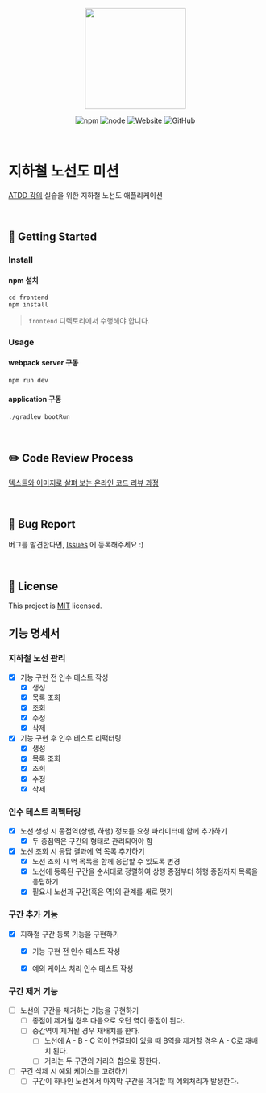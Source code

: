 <p align="center">
    <img width="200px;" src="https://raw.githubusercontent.com/woowacourse/atdd-subway-admin-frontend/master/images/main_logo.png"/>
</p>
<p align="center">
  <img alt="npm" src="https://img.shields.io/badge/npm-%3E%3D%205.5.0-blue">
  <img alt="node" src="https://img.shields.io/badge/node-%3E%3D%209.3.0-blue">
  <a href="https://edu.nextstep.camp/c/R89PYi5H" alt="nextstep atdd">
    <img alt="Website" src="https://img.shields.io/website?url=https%3A%2F%2Fedu.nextstep.camp%2Fc%2FR89PYi5H">
  </a>
  <img alt="GitHub" src="https://img.shields.io/github/license/next-step/atdd-subway-admin">
</p>

<br>

# 지하철 노선도 미션
[ATDD 강의](https://edu.nextstep.camp/c/R89PYi5H) 실습을 위한 지하철 노선도 애플리케이션

<br>

## 🚀 Getting Started

### Install
#### npm 설치
```
cd frontend
npm install
```
> `frontend` 디렉토리에서 수행해야 합니다.

### Usage
#### webpack server 구동
```
npm run dev
```
#### application 구동
```
./gradlew bootRun
```
<br>

## ✏️ Code Review Process
[텍스트와 이미지로 살펴
보는 온라인 코드 리뷰 과정](https://github.com/next-step/nextstep-docs/tree/master/codereview)

<br>

## 🐞 Bug Report

버그를 발견한다면, [Issues](https://github.com/next-step/atdd-subway-admin/issues) 에 등록해주세요 :)

<br>

## 📝 License

This project is [MIT](https://github.com/next-step/atdd-subway-admin/blob/master/LICENSE.md) licensed.



## 기능 명세서

### 지하철 노선 관리
- [X] 기능 구현 전 인수 테스트 작성
    - [X] 생성
    - [X] 목록 조회
    - [X] 조회
    - [X] 수정 
    - [X] 삭제 
- [X] 기능 구현 후 인수 테스트 리팩터링
    - [X] 생성
    - [X] 목록 조회
    - [X] 조회
    - [X] 수정 
    - [X] 삭제 

### 인수 테스트 리펙터링
- [X] 노선 생성 시 종점역(상행, 하행) 정보를 요청 파라미터에 함께 추가하기
    - [X] 두 종점역은 구간의 형태로 관리되어야 함
- [X] 노선 조회 시 응답 결과에 역 목록 추가하기
    - [X] 노선 조회 시 역 목록을 함께 응답할 수 있도록 변경
    - [X] 노선에 등록된 구간을 순서대로 정렬하여 상행 종점부터 하행 종점까지 목록을 응답하기
    - [X] 필요시 노선과 구간(혹은 역)의 관계를 새로 맺기

### 구간 추가 기능
- [X] 지하철 구간 등록 기능을 구현하기
    - [X] 기능 구현 전 인수 테스트 작성
    - [X] 예외 케이스 처리 인수 테스트 작성


### 구간 제거 기능
- [ ] 노선의 구간을 제거하는 기능을 구현하기
    - [ ] 종점이 제거될 경우 다음으로 오던 역이 종점이 된다.
    - [ ] 중간역이 제거될 경우 재배치를 한다.
        - [ ] 노선에 A - B - C 역이 연결되어 있을 때 B역을 제거할 경우 A - C로 재배치 된다.
        - [ ] 거리는 두 구간의 거리의 합으로 정한다.
- [ ] 구간 삭제 시 예외 케이스를 고려하기
    - [ ] 구간이 하나인 노선에서 마지막 구간을 제거할 때 예외처리가 발생한다.
